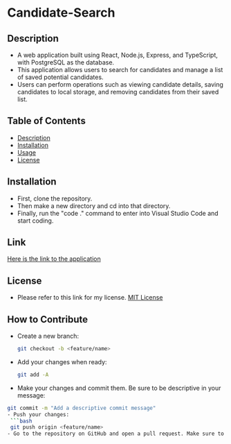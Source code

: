 # Candidate-Search

## Description 
- A web application built using React, Node.js, Express, and TypeScript, with PostgreSQL as the database.
- This application allows users to search for candidates and manage a list of saved potential candidates.
- Users can perform operations such as viewing candidate details, saving candidates to local storage, and removing candidates from their saved list.

## Table of Contents 
- [Description](#description)
- [Installation](#installation)
- [Usage](#installation)
- [License](#license)

 ## Installation
  - First, clone the repository.
  - Then make a new directory and cd into that directory.
  - Finally, run the "code ." command to enter into Visual Studio Code and start coding.

## Link
[Here is the link to the application](https://candidate-search-onue.onrender.com/)

## License
  - Please refer to this link for my license. [MIT License](https://github.com/yahye-mohamed101/Candidate-Search?tab=MIT-1-ov-file)

## How to Contribute
  - Create a new branch:
    ```bash
    git checkout -b <feature/name>
  - Add your changes when ready:
    ```bash
    git add -A
  - Make your changes and commit them. Be sure to be descriptive in your message:
   ```bash
   git commit -m "Add a descriptive commit message"
  - Push your changes:
    ```bash
    git push origin <feature/name>
  - Go to the repository on GitHub and open a pull request. Make sure to compare your branch name to the main branch. 

